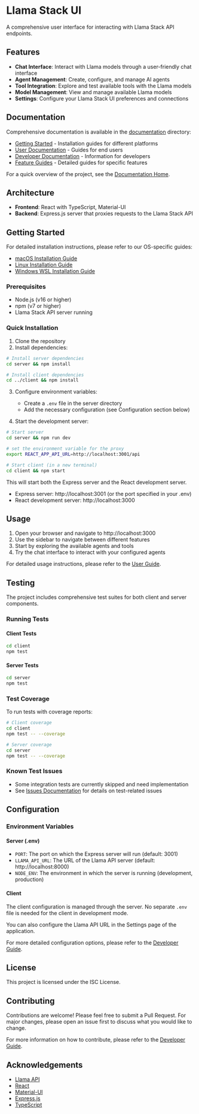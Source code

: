 # Llama Stack UI

A comprehensive user interface for interacting with Llama Stack API endpoints.

## Features

- **Chat Interface**: Interact with Llama models through a user-friendly chat interface
- **Agent Management**: Create, configure, and manage AI agents
- **Tool Integration**: Explore and test available tools with the Llama models
- **Model Management**: View and manage available Llama models
- **Settings**: Configure your Llama Stack UI preferences and connections

## Documentation

Comprehensive documentation is available in the [documentation](./documentation) directory:

- [Getting Started](./documentation/getting-started/README.md) - Installation guides for different platforms
- [User Documentation](./documentation/user/README.md) - Guides for end users
- [Developer Documentation](./documentation/developer/README.md) - Information for developers
- [Feature Guides](./documentation/guides/README.md) - Detailed guides for specific features

For a quick overview of the project, see the [Documentation Home](./documentation/README.md).

## Architecture

- **Frontend**: React with TypeScript, Material-UI
- **Backend**: Express.js server that proxies requests to the Llama Stack API

## Getting Started

For detailed installation instructions, please refer to our OS-specific guides:

- [macOS Installation Guide](./documentation/getting-started/installation_macos.md)
- [Linux Installation Guide](./documentation/getting-started/installation_linux.md)
- [Windows WSL Installation Guide](./documentation/getting-started/installation_windows_wsl.md)

### Prerequisites

- Node.js (v16 or higher)
- npm (v7 or higher)
- Llama Stack API server running

### Quick Installation

1. Clone the repository
2. Install dependencies:

```bash
# Install server dependencies
cd server && npm install

# Install client dependencies
cd ../client && npm install
```

3. Configure environment variables:
   - Create a `.env` file in the server directory
   - Add the necessary configuration (see Configuration section below)

4. Start the development server:

```bash
# Start server
cd server && npm run dev

# set the environment variable for the proxy
export REACT_APP_API_URL=http://localhost:3001/api

# Start client (in a new terminal)
cd client && npm start
```

This will start both the Express server and the React development server.

- Express server: http://localhost:3001 (or the port specified in your .env)
- React development server: http://localhost:3000

## Usage

1. Open your browser and navigate to http://localhost:3000
2. Use the sidebar to navigate between different features
3. Start by exploring the available agents and tools
4. Try the chat interface to interact with your configured agents

For detailed usage instructions, please refer to the [User Guide](./documentation/user/user_guide.md).

## Testing

The project includes comprehensive test suites for both client and server components.

### Running Tests

#### Client Tests
```bash
cd client
npm test
```

#### Server Tests
```bash
cd server
npm test
```

### Test Coverage

To run tests with coverage reports:

```bash
# Client coverage
cd client
npm test -- --coverage

# Server coverage
cd server
npm test -- --coverage
```

### Known Test Issues

- Some integration tests are currently skipped and need implementation
- See [Issues Documentation](./documentation/developer/ISSUES.md) for details on test-related issues

## Configuration

### Environment Variables

#### Server (.env)
- `PORT`: The port on which the Express server will run (default: 3001)
- `LLAMA_API_URL`: The URL of the Llama API server (default: http://localhost:8000)
- `NODE_ENV`: The environment in which the server is running (development, production)

#### Client
The client configuration is managed through the server. No separate `.env` file is needed for the client in development mode.

You can also configure the Llama API URL in the Settings page of the application.

For more detailed configuration options, please refer to the [Developer Guide](./documentation/developer/developer_guide.md).

## License

This project is licensed under the ISC License.

## Contributing

Contributions are welcome! Please feel free to submit a Pull Request. For major changes, please open an issue first to discuss what you would like to change.

For more information on how to contribute, please refer to the [Developer Guide](./documentation/developer/developer_guide.md).

## Acknowledgements

- [Llama API](https://github.com/solaius/llama-api)
- [React](https://reactjs.org/)
- [Material-UI](https://mui.com/)
- [Express.js](https://expressjs.com/)
- [TypeScript](https://www.typescriptlang.org/)